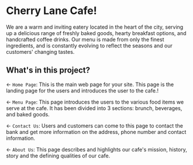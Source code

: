 # Cherry Lane Cafe!

We are a warm and inviting eatery located in the heart of the city, serving up a delicious range of freshly baked goods, hearty breakfast options, and handcrafted coffee drinks. Our menu is made from only the finest ingredients, and is constantly evolving to reflect the seasons and our customers' changing tastes.


## What's in this project?

← `Home Page`: This is the main web page for your site. This page is the landing page for the users and introduces the user to the cafe.!

← `Menu Page`: This page introduces the users to the various food items we serve at the cafe. It has been divided into 3 sections: brunch, beverages, and baked goods. 

← `Contact Us`: Users and customers can come to this page to contact the bank and get more information on the address, phone number and contact information.

← `About Us`: This page describes and highlights our cafe's mission, history, story and the defining qualities of our cafe.

